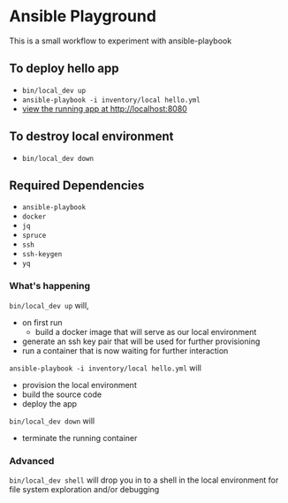 # Ansible Playground
This is a small workflow to experiment with ansible-playbook

## To deploy hello app
* `bin/local_dev up`
* `ansible-playbook -i inventory/local hello.yml`
* [view the running app at http://localhost:8080](http://localhost:8080)

## To destroy local environment
* `bin/local_dev down`

## Required Dependencies
* `ansible-playbook`
* `docker`
* `jq`
* `spruce`
* `ssh`
* `ssh-keygen`
* `yq`

### What's happening
`bin/local_dev up` will,
* on first run
  * build a docker image that will serve as our local environment
* generate an ssh key pair that will be used for further provisioning
* run a container that is now waiting for further interaction

`ansible-playbook -i inventory/local hello.yml` will
* provision the local environment
* build the source code
* deploy the app

`bin/local_dev down` will
* terminate the running container

### Advanced
`bin/local_dev shell` will drop you in to a shell in the local environment for file system exploration and/or debugging
